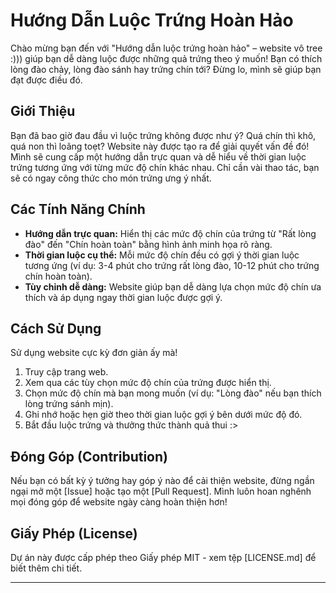 # Hướng Dẫn Luộc Trứng Hoàn Hảo

Chào mừng bạn đến với "Hướng dẫn luộc trứng hoàn hảo" – website vô tree :))) giúp bạn dễ dàng luộc được những quả trứng theo ý muốn! Bạn có thích lòng đào chảy, lòng đào sánh hay trứng chín tới? Đừng lo, mình sẽ giúp bạn đạt được điều đó.

## Giới Thiệu

Bạn đã bao giờ đau đầu vì luộc trứng không được như ý? Quá chín thì khô, quá non thì loãng toẹt? Website này được tạo ra để giải quyết vấn đề đó! Mình sẽ cung cấp một hướng dẫn trực quan và dễ hiểu về thời gian luộc trứng tương ứng với từng mức độ chín khác nhau. Chỉ cần vài thao tác, bạn sẽ có ngay công thức cho món trứng ưng ý nhất.

## Các Tính Năng Chính

* **Hướng dẫn trực quan:** Hiển thị các mức độ chín của trứng từ "Rất lòng đào" đến "Chín hoàn toàn" bằng hình ảnh minh họa rõ ràng.
* **Thời gian luộc cụ thể:** Mỗi mức độ chín đều có gợi ý thời gian luộc tương ứng (ví dụ: 3-4 phút cho trứng rất lòng đào, 10-12 phút cho trứng chín hoàn toàn).
* **Tùy chỉnh dễ dàng:** Website giúp bạn dễ dàng lựa chọn mức độ chín ưa thích và áp dụng ngay thời gian luộc được gợi ý.

## Cách Sử Dụng

Sử dụng website cực kỳ đơn giản ấy mà!

1.  Truy cập trang web.
2.  Xem qua các tùy chọn mức độ chín của trứng được hiển thị.
3.  Chọn mức độ chín mà bạn mong muốn (ví dụ: "Lòng đào" nếu bạn thích lòng trứng sánh mịn).
4.  Ghi nhớ hoặc hẹn giờ theo thời gian luộc gợi ý bên dưới mức độ đó.
5.  Bắt đầu luộc trứng và thưởng thức thành quả thui :>


## Đóng Góp (Contribution)

Nếu bạn có bất kỳ ý tưởng hay góp ý nào để cải thiện website, đừng ngần ngại mở một [Issue] hoặc tạo một [Pull Request]. Mình luôn hoan nghênh mọi đóng góp để website ngày càng hoàn thiện hơn!


## Giấy Phép (License)

Dự án này được cấp phép theo Giấy phép MIT - xem tệp [LICENSE.md] để biết thêm chi tiết.

---
